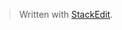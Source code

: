 


> Written with [StackEdit](https://stackedit.io/).
<!--stackedit_data:
eyJoaXN0b3J5IjpbOTY1Njg0MDQzXX0=
-->
